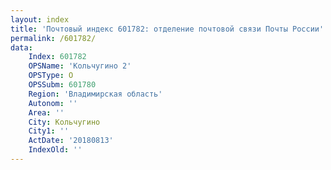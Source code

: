 ```yaml
---
layout: index
title: 'Почтовый индекс 601782: отделение почтовой связи Почты России'
permalink: /601782/
data:
    Index: 601782
    OPSName: 'Кольчугино 2'
    OPSType: О
    OPSSubm: 601780
    Region: 'Владимирская область'
    Autonom: ''
    Area: ''
    City: Кольчугино
    City1: ''
    ActDate: '20180813'
    IndexOld: ''
---
```

